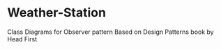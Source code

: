 Weather-Station
===============

Class Diagrams for Observer pattern
Based on Design Patterns book by Head First
